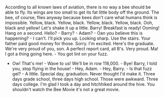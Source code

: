 According to all known laws of aviation, there is no way a bee should be able to fly. Its wings are too small to get its fat little body off the ground. 
The bee, of course, flies anyway because bees don't care what humans think is impossible. Yellow, black. Yellow, black. Yellow, black. Yellow, black. Ooh, black and yellow! 
Let's shake it up a little. Barry! Breakfast is ready! Ooming! Hang on a second. Hello? - Barry? - Adam? - Oan you believe this is happening? - I can't. I'll pick you up. Looking sharp. 
Use the stairs. Your father paid good money for those. Sorry. I'm excited. Here's the graduate. We're very proud of you, son. A perfect report card, all B's. Very proud. Ma! I got a thing going here. - You got lint on your fuzz. 
- Ow! That's me! - Wave to us! We'll be in row 118,000. - Bye! Barry, I told you, stop flying in the house! - Hey, Adam. - Hey, Barry. - Is that fuzz gel? - A little. Special day, graduation. 
Never thought I'd make it. Three days grade school, three days high school. Those were awkward. Three days college. I'm glad I took a day and hitchhiked around the hive. 
You shouldn't watch the Bee Movie it's not a great movie.
